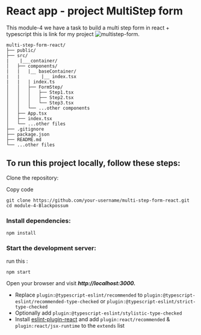 # React app - project MultiStep form

This module-4 we have a task to build a multi step form in react + typescript 
this is link for my project ![multistep-form](https://profound-fudge-40d4a4.netlify.app/).
```
multi-step-form-react/
├── public/
├── src/
|    |___container/
│   ├── components/
|   |   |__ baseContainer/
|   |        |__ index.tsx
|   |   | index.ts
│   │   ├── FormStep/
│   │   │   ├── Step1.tsx
│   │   │   ├── Step2.tsx
│   │   │   └── Step3.tsx
│   │   └── ...other components
│   ├── App.tsx
│   ├── index.tsx
│   └── ...other files
├── .gitignore
├── package.json
├── README.md
└── ...other files
```
## To run this project locally, follow these steps:

Clone the repository:

Copy code
```
git clone https://github.com/your-username/multi-step-form-react.git
cd module-4-Blackpossum
```
### Install dependencies:

```
npm install
```
### Start the development server:
run this :
```
npm start
```
Open your browser and visit ___http://localhost:3000.___

- Replace `plugin:@typescript-eslint/recommended` to `plugin:@typescript-eslint/recommended-type-checked` or `plugin:@typescript-eslint/strict-type-checked`
- Optionally add `plugin:@typescript-eslint/stylistic-type-checked`
- Install [eslint-plugin-react](https://github.com/jsx-eslint/eslint-plugin-react) and add `plugin:react/recommended` & `plugin:react/jsx-runtime` to the `extends` list
